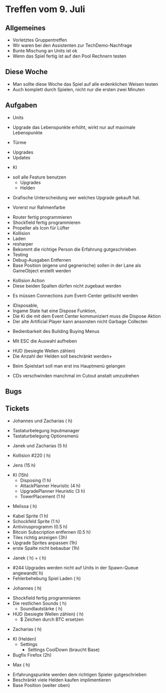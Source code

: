 # Treffen vom 9. Juli

## Allgemeines

* Vorletztes Gruppentreffen
* Wir waren bei den Assistenten zur TechDemo-Nachfrage
 * Bunte Mischung an Units ist ok
* Wenn das Spiel fertig ist auf den Pool Rechnern testen

## Diese Woche

* Man sollte diese Woche das Spiel auf alle erdenklichen Weisen testen
 * Auch komplett durch Spielen, nicht nur die ersten zwei Minuten

## Aufgaben
 + Units
  * Upgrade das Lebenspunkte erhöht, wirkt nur auf maximale Lebenspunkte
 + Türme
  * Upgrades
  * Updates
 + KI
  * soll alle Feature benutzen
    * Upgrades
    * Helden
 + Grafische Unterscheidung wer welches Upgrade gekauft hat.
  * Vorerst nur Rahmenfarbe
 + Router fertig programmieren
 + Shockfield fertig programmieren
 + Propeller als Icon für Lüfter
 + Kollision
 + Laden
 + resharper
 + Bekommt die richtige Person die Erfahrung gutgeschrieben
 + Testing
 + Debug-Ausgaben Entfernen
 + Base Position (eigene und gegnerische) sollen in der Lane als GameObject erstellt werden
  * Kollision Action
  * Diese beiden Spalten dürfen nicht zugebaut werden
 + Es müssen Connections zum Event-Center gelöscht werden
  * IDisposable,
  * Ingame State hat eine Dispose Funktion,
  * Die Ki die mit dem Event Center kommuniziert muss die Dispose Aktion
   * Der alte Artificial Player kann ansonsten nicht Garbage Collecten
  + Bedienbarkeit des Building Buying Menus
   * Mit ESC die Auswahl aufheben
  + HUD (besiegte Wellen zählen)
  + Die Anzahl der Helden soll beschränkt werden+
  * Beim Spielstart soll man erst ins Hauptmenü gelangen
  + CDs verschwinden manchmal im Cutout anstatt umzudrehen





## Bugs

## Tickets
+ Johannes und Zacharias ( h)
 * Tastaturbelegung Inputmanager
 * Tastaturbelegung Optionsmenü
+ Janek und Zacharias (5 h)
 * Kollision #220 ( h)
+ Jens (15 h)
 * KI (15h)
   * Disposing (1 h)
   * AttackPlanner Heuristic (4 h)
   * UpgradePlanner Heuristic (3 h)
   * TowerPlacement (1 h)
+ Melissa ( h)
 * Kabel Sprite (1 h)
 * Schockfeld Sprite (1 h)
 * Antivirusprogramm (0.5 h)
 * Bitcoin Subscription entfernen (0.5 h)
 * Tiles richtig anzeigen (3h)
 * Upgrade Sprites anpassen (1h)
 * erste Spalte nicht bebaubar (1h)
+ Janek ( h) + ( h)
 * #244 Upgrades werden nicht auf Units in der Spawn-Queue angewandt( h)
 * Fehlerbehebung Spiel Laden ( h)
+ Johannes ( h)
 * Shockfield fertig programmieren
 * Die restlichen Sounds ( h)
   * Soundlautstärke ( h)
 * HUD (besiegte Wellen zählen) ( h)
   * $ Zeichen durch BTC ersetzen
+ Zacharias ( h)
 * KI (Helden)
   * Settings
     * Settings CoolDown (braucht Base)
 * Bugfix Firefox (2h)
+ Max ( h)
 * Erfahrungspunkte werden dem richtigen Spieler gutgeschrieben
 * Beschränkt viele Helden kaufen implimentieren
 * Base Position (weiter oben)
